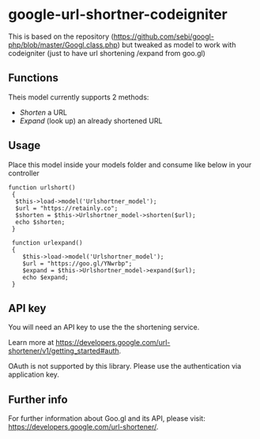 # google-url-shortner-codeigniter
This is based on the repository (https://github.com/sebi/googl-php/blob/master/Googl.class.php) but tweaked as model to work with codeigniter (just to have url shortening /expand from goo.gl)

Functions
---------
Theis model currently supports 2 methods:
  * *Shorten* a URL
  * *Expand* (look up) an already shortened URL

Usage
-----
Place this model inside your models folder and consume like below in your controller

```
function urlshort()
 {
  $this->load->model('Urlshortner_model');
  $url = "https://retainly.co";
  $shorten = $this->Urlshortner_model->shorten($url);
  echo $shorten;
 }

 function urlexpand()
 {
    $this->load->model('Urlshortner_model');
    $url = "https://goo.gl/YNwrbp";
    $expand = $this->Urlshortner_model->expand($url);
    echo $expand;
 }
```

API key
-------
You will need an API key to use the the shortening service.

Learn more at https://developers.google.com/url-shortener/v1/getting_started#auth.

OAuth is not supported by this library. Please use the authentication via application key.

Further info
------------
For further information about Goo.gl and its API, please visit: https://developers.google.com/url-shortener/.
